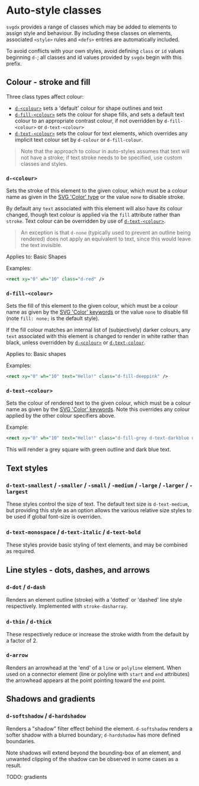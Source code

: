 # Auto-style classes

`svgdx` provides a range of classes which may be added to elements to assign style
and behaviour. By including these classes on elements, associated `<style>` rules and
`<defs>` entries are automatically included.

To avoid conflicts with your own styles, avoid defining `class` or `id` values
beginning `d-`; all classes and id values provided by `svgdx` begin with this prefix.

## Colour - stroke and fill

Three class types affect colour:

- [`d-<colour>`](#d-colour) sets a 'default' colour for shape outlines and text
- [`d-fill-<colour>`](#d-fill-colour) sets the colour for shape fills, and sets a default text colour to an appropriate contrast colour, if not overridden by `d-fill-<colour>` or `d-text-<colour>`
- [`d-text-<colour>`](#d-text-colour) sets the colour for text elements, which overrides any implicit text colour set by `d-colour` or `d-fill-colour`.

> Note that the approach to colour in auto-styles assumes that text will not have a stroke; if text stroke needs to be specified, use custom classes and styles.

### `d-<colour>`
Sets the stroke of this element to the given colour, which must be a colour name as
given in the [SVG 'Color' type](https://www.w3.org/TR/SVG11/types.html#DataTypeColor)
or the value `none` to disable stroke.

By default any `text` associated with this element will also have its colour changed, though text colour is applied via the `fill` attribute rather than `stroke`. Text colour can be overridden by use of [`d-text-<colour>`](#d-text-colour).

> An exception is that `d-none` (typically used to prevent an outline being rendered) does not apply an equivalent to text, since this would leave the text invisible.

Applies to: Basic Shapes

Examples:
```xml
<rect xy="0" wh="10" class="d-red" />
```

### `d-fill-<colour>`
Sets the fill of this element to the given colour, which must be a colour name as given
by the [SVG 'Color' keywords](https://www.w3.org/TR/SVG11/types.html#ColorKeywords) or
the value `none` to disable fill (note `fill: none;` is the default style).

If the fill colour matches an internal list of (subjectively) darker colours,
any `text` associated with this element is changed to render in white rather than black, unless overridden by [`d-<colour>`](#d-colour) or [`d-text-colour`](#d-text-colour).

Applies to: Basic shapes

Examples:
```xml
<rect xy="0" wh="10" text="Hello!" class="d-fill-deeppink" />
```

### `d-text-<colour>`
Sets the colour of rendered text to the given colour, which must be a colour name as given
by the [SVG 'Color' keywords](https://www.w3.org/TR/SVG11/types.html#ColorKeywords).
Note this overrides any colour applied by the other colour specifiers above.

Example:
```xml
<rect xy="0" wh="10" text="Hello!" class="d-fill-grey d-text-darkblue d-green" />
```

This will render a grey square with green outline and dark blue text.

## Text styles

### `d-text-smallest` / `-smaller` / `-small` / `-medium` / `-large` / `-larger` / `-largest`

These styles control the size of text. The default text size is `d-text-medium`, but providing
this style as an option allows the various relative size styles to be used if global font-size
is overriden.

### `d-text-monospace` / `d-text-italic` / `d-text-bold`

These styles provide basic styling of text elements, and may be combined as required.

## Line styles - dots, dashes, and arrows

### `d-dot` / `d-dash`
Renders an element outline (stroke) with a 'dotted' or 'dashed' line style respectively.
Implemented with `stroke-dasharray`.

### `d-thin` / `d-thick`
These respectively reduce or increase the stroke width from the default by a factor of 2.

### `d-arrow`
Renders an arrowhead at the 'end' of a `line` or `polyline` element. When used on a
connector element (line or polyline with `start` and `end` attributes) the arrowhead
appears at the point pointing toward the `end` point.

## Shadows and gradients

### `d-softshadow` / `d-hardshadow`
Renders a "shadow" filter effect behind the element. `d-softshadow` renders a softer
shadow with a blurred boundary; `d-hardshadow` has more defined boundaries.

Note shadows will extend beyond the bounding-box of an element, and unwanted clipping
of the shadow can be observed in some cases as a result.

TODO: gradients
